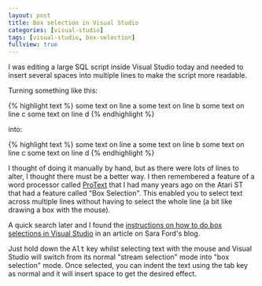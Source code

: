 ```yaml
---
layout: post
title: Box selection in Visual Studio
categories: [visual-studio]
tags: [visual-studio, box-selection]
fullview: true
---
```


I was editing a large SQL script inside Visual Studio today and needed to insert several spaces into multiple lines to make the script more readable.

Turning something like this:

{% highlight text %}
some text on line a
some text on line b
some text on line c
some text on line d
{% endhighlight %}

into: 

{% highlight text %}
some text      on line a
some text      on line b
some text      on line c
some text      on line d
{% endhighlight %}

I thought of doing it manually by hand, but as there were lots of lines to alter, I thought there must be a better way. I then remembered a feature of a word processor called [ProText](http://en.wikipedia.org/wiki/Protext) that I had many years ago on the Atari ST that had a feature called "Box Selection". This enabled you to select text across multiple lines without having to select the whole line (a bit like drawing a box with the mouse).

A quick search later and I found the [instructions on how to do box selections in Visual Studio](http://blogs.msdn.com/saraford/archive/2007/07/27/did-you-know-how-to-do-box-selection-in-the-editor.aspx) in an article on Sara Ford's blog.

Just hold down the <kbd>Alt</kbd> key whilst selecting text with the mouse and Visual Studio will switch from its normal "stream selection" mode into "box selection" mode. Once selected, you can indent the text using the tab key as normal and it will insert space to get the desired effect.
